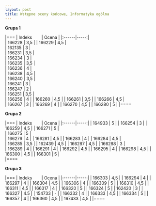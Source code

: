 ```yaml
---
layout: post
title: Wstępne oceny końcowe, Informatyka ogólna
---
```


**Grupa 1**

|===
| Indeks &nbsp; &nbsp; &nbsp; &nbsp;| Ocena |
|:------|-----:|	
| 166228 |	3,5 |
| 166229 |  4,5  |	
| 162135 |  3  |	
| 166231 |  3,5  |	
| 166234 |  3  |	
| 166235 |  3,5  |	
| 166236 |  4  |	
| 166238 |  4,5  |	
| 166240 |  3,5  |	
| 166241 |  3  |	
| 166247 |  2  |	
| 166251 |  3,5  |	
| 166256 |	4 |
| 166260 |	4,5 |
| 166261 |	3,5 |
| 166266 |  4,5  |	
| 166267 |	3 |
| 166269 |	4 |
| 166270 |	4,5  |
| 166280 |	5 |
|====

**Grupa 2**

|===
| Indeks &nbsp; &nbsp; &nbsp; &nbsp;| Ocena |
|:------|-----:|
| 164933 | 5	|
| 166254 | 3	|
| 166259 | 4,5    |	
| 166271 | 5    |	
| 166275 | 5    |	
| 166276 | 4	|
| 166281 | 4,5    |	
| 166283 | 4    |
| 166284 | 4,5    | 	
| 166285 | 3,5	|
| 162439 | 4,5    |	
| 166287 | 4,5    |	
| 166288 | 3    |	
| 166289 | 4  |	
| 166291 | 4	|
| 166292 | 4,5    |	
| 166295 | 4	|
| 166298 | 4,5    |	
| 166300 | 4,5	|
| 166301 | 5    |	
|====
	
**Grupa 3**

|===
| Indeks &nbsp; &nbsp; &nbsp; &nbsp;| Ocena |
|:------|-----:|
| 166303	 | 4,5 |
| 166294	 | 4 |
| 166297	 | 4 |
| 166304	 | 4.5   |
| 166306	 | 4 |
| 166309	 | 5   |
| 166310	 | 4,5   |
| 166311	 | 4,5 |
| 166317	 | 4   |
| 166320	 | 5   |
| 166324	 | 5 |
| 162420	 | 3   |
| 166327	 | 4.5   |
| 154733	 | -   |
| 166332	 | 4   |
| 166333	 | 4,5 |
| 166334	 | 5   |
| 166357	 | 4 |
| 166360	 | 4,5 |
| 167433	 | 4,5 |
|====

	
